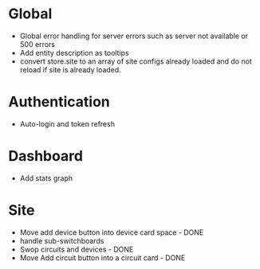 # Global

- Global error handling for server errors such as server not available or 500 errors
- Add entity description as tooltips
- convert store.site to an array of site configs already loaded and do not reload if site is already loaded.

# Authentication

- Auto-login and token refresh

# Dashboard

- Add stats graph

# Site

- Move add device button into device card space - DONE
- handle sub-switchboards
- Swop circuits and devices - DONE
- Move Add circuit button into a circuit card - DONE
